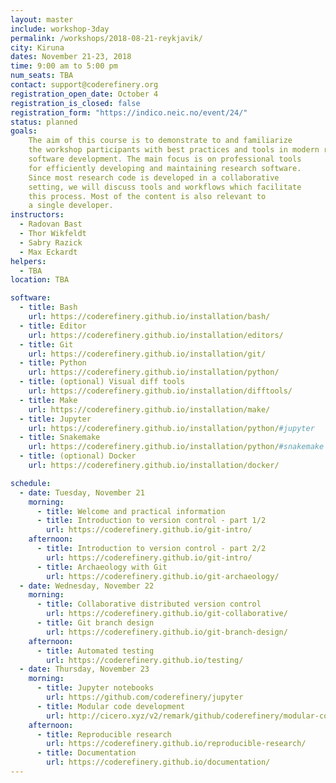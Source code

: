 ```yaml
---
layout: master
include: workshop-3day
permalink: /workshops/2018-08-21-reykjavik/
city: Kiruna
dates: November 21-23, 2018
time: 9:00 am to 5:00 pm
num_seats: TBA
contact: support@coderefinery.org
registration_open_date: October 4
registration_is_closed: false
registration_form: "https://indico.neic.no/event/24/"
status: planned
goals:
    The aim of this course is to demonstrate to and familiarize
    the workshop participants with best practices and tools in modern research
    software development. The main focus is on professional tools
    for efficiently developing and maintaining research software.
    Since most research code is developed in a collaborative
    setting, we will discuss tools and workflows which facilitate
    this process. Most of the content is also relevant to
    a single developer.
instructors:
  - Radovan Bast
  - Thor Wikfeldt
  - Sabry Razick
  - Max Eckardt
helpers:
  - TBA
location: TBA

software:
  - title: Bash
    url: https://coderefinery.github.io/installation/bash/
  - title: Editor
    url: https://coderefinery.github.io/installation/editors/
  - title: Git
    url: https://coderefinery.github.io/installation/git/
  - title: Python
    url: https://coderefinery.github.io/installation/python/
  - title: (optional) Visual diff tools
    url: https://coderefinery.github.io/installation/difftools/
  - title: Make
    url: https://coderefinery.github.io/installation/make/
  - title: Jupyter
    url: https://coderefinery.github.io/installation/python/#jupyter
  - title: Snakemake
    url: https://coderefinery.github.io/installation/python/#snakemake
  - title: (optional) Docker
    url: https://coderefinery.github.io/installation/docker/

schedule:
  - date: Tuesday, November 21
    morning:
      - title: Welcome and practical information 
      - title: Introduction to version control - part 1/2
        url: https://coderefinery.github.io/git-intro/
    afternoon:
      - title: Introduction to version control - part 2/2
        url: https://coderefinery.github.io/git-intro/
      - title: Archaeology with Git
        url: https://coderefinery.github.io/git-archaeology/
  - date: Wednesday, November 22
    morning:
      - title: Collaborative distributed version control
        url: https://coderefinery.github.io/git-collaborative/
      - title: Git branch design
        url: https://coderefinery.github.io/git-branch-design/
    afternoon:
      - title: Automated testing
        url: https://coderefinery.github.io/testing/
  - date: Thursday, November 23
    morning:
      - title: Jupyter notebooks
        url: https://github.com/coderefinery/jupyter
      - title: Modular code development
        url: http://cicero.xyz/v2/remark/github/coderefinery/modular-code-development/master/talk.md/
    afternoon:
      - title: Reproducible research
        url: https://coderefinery.github.io/reproducible-research/
      - title: Documentation
        url: https://coderefinery.github.io/documentation/
---
```

